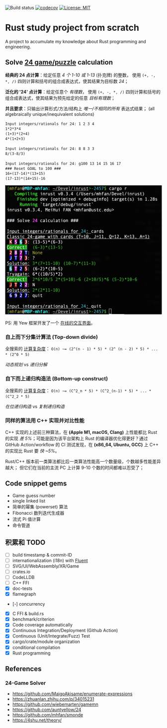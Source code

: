 
![Build status](https://github.com/mhfan/inrust/actions/workflows/rust.yml/badge.svg)
[![codecov](https://codecov.io/gh/mhfan/inrust/graph/badge.svg)](https://codecov.io/gh/mhfan/inrust)
[![License: MIT](https://img.shields.io/badge/License-MIT-green.svg)](https://opensource.org/licenses/MIT)

# Rust study project from scratch

A project to accumulate my knowledge about Rust programming and engineering.

## Solve [24 game/puzzle](https://zh.wikipedia.org/wiki/24点) calculation

**经典的 24 点计算**：给定任意 _4 个 1-10 或 1-13_ (扑克牌) 的整数，
使用 `(+, -, *, /)` 四则计算和括号的组合成表达式，使其结果为目标数 _24_；

**泛化的 '24' 点计算**：给定任意个 _有理数_， 使用 `(+, -, *, /)`
四则计算和括号的组合成表达式，使其结果为预先给定的任意 _目标有理数_；

**并且要求**：只输出计算形式/方法/结构上 _唯一/不相同的所有_ 表达式结果；
(all algebraically unique/inequivalent solutions)

    Input integers/rationals for 24: 1 2 3 4
    1*2*3*4
    (1+3)*(2+4)
    4*(1+2+3)

    Input integers/rationals for 24: 8 8 3 3
    8/(3-8/3)

    Input integers/rationals for 24: g100 13 14 15 16 17
    ### Reset GOAL to 100 ###
    16+(17-14)*(13+15)
    (17-13)*(14+15)-16

![24 cards game](assets/24-cards-cmdl.jpg?raw=true)

PS: 用 Yew 框架开发了一个 [在线的交互界面](https://github.com/mhfan/inyew)。

### 自上而下分集计算法 (Top-down divide)

全搜索的 [计算复杂度](http://oeis.org/A140606)：
    `O(n) ~= (2^(n - 1) * 5) * (2^ (n - 2) * 5) * ... * (2^0 * 5)`

_动态规划_ vs _递归分解_

### 自下而上递归构造法 (Bottom-up construct)

全搜索的 [计算复杂度](http://oeis.org/A140606)：
    `O(n) ~= (C^2_n * 5) * (C^2_(n-1) * 5) * ... * (C^2_2 * 5)`

_在位递归构造_ vs _复制递归构造_

### 同样的算法用 C++ 实现并对比性能

C++ 实现的上述前三种算法，在 **(Apple M1, macOS, Clang)** 上性能都比 Rust 的实现 _差 5%_；可能是因为该平台架构上 Rust 的编译器优化得更好？通过 GitHub Action/workflow 的 CI 测试发现，在 **(x86_64, Ubuntu, GCC)** 上 C++ 的实现比 Rust 要 _快 ~5%_。

Rust/C++ 版本前一类算法都比后一类算法性能高一个数量级，个数越多性能差异越大；
但它们在当前的主流 PC 上计算 9-10 个数的时间都难以忍受了；

## Code snippet gems

+ Game guess number
+ single linked list
+ 简单的幂集 (powerset) 算法
+ Fibonacci 数列迭代生成器
+ 流式 Pi 值计算
+ 命令管道

## 积累和 TODO

+ [ ] build timestamp & commit-ID
+ [ ] internationalization (i18n) with [Fluent](https://projectfluent.org)
+ [ ] SVG/UI/WebAssembly/XR/Game
+ [ ] crates.io
+ [ ] CodeLLDB
+ [ ] C++ FFI
+ [x] doc-tests
+ [x] flamegraph
+ [-] concurrency
+ [x] C FFI & build.rs
+ [x] benchmark/criterion
+ [x] Code coverage automatically
+ [x] Continuous Integration/Deployment (Github Action)
+ [x] Continuous (Unit/Integrate/Fuzz) Test
+ [x] cargo/crate/module organization
+ [x] conditional compilation
+ [x] Rust programming

## References

### 24-Game Solver

+ <https://github.com/MaigoAkisame/enumerate-expressions>
+ <https://zhuanlan.zhihu.com/p/34015231>
+ <https://github.com/wiebemarten/gamemn>
+ <https://github.com/auntyellow/24>
+ <https://github.com/mhfan/smonde>
+ <https://4shu.net/theory/>
